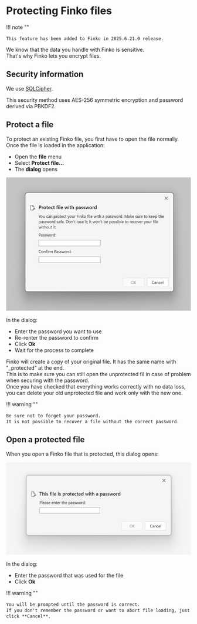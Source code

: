 ﻿# Protecting Finko files

!!! note ""

    This feature has been added to Finko in 2025.6.21.0 release.

We know that the data you handle with Finko is sensitive.  
That's why Finko lets you encrypt files.

## Security information

We use [SQLCipher](https://www.zetetic.net/sqlcipher/).  

This security method uses AES-256 symmetric encryption and password derived via PBKDF2.

## Protect a file

To protect an existing Finko file, you first have to open the file normally.  
Once the file is loaded in the application:  
* Open the **file** menu
* Select **Protect file...**  
* The **dialog** opens

![protectdialog.png](../images/protectdialog.png)

In the dialog:  
* Enter the password you want to use
* Re-renter the password to confirm
* Click **Ok**
* Wait for the process to complete

Finko will create a copy of your original file. It has the same name with "_protected" at the end.  
This is to make sure you can still open the unprotected fil in case of problem when securing with the password.  
Once you have checked that everything works correctly with no data loss, you can delete your old unprotected file and work only with the new one.


!!! warning ""

    Be sure not to forget your password.   
    It is not possible to recover a file without the correct password.

## Open a protected file

When you open a Finko file that is protected, this dialog opens:

![openprotected.png](../images/openprotected.png)

In the dialog:
* Enter the password that was used for the file
* Click **Ok**

!!! warning ""

    You will be prompted until the password is correct.  
    If you don't remember the password or want to abort file loading, just click **Cancel**.
